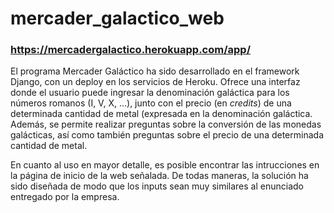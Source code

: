 # mercader_galactico_web

### https://mercadergalactico.herokuapp.com/app/

El programa Mercader Galáctico ha sido desarrollado en el framework Django, con un deploy en los servicios de Heroku.
Ofrece una interfaz donde el usuario puede ingresar la denominación galáctica para los números romanos (I, V, X, ...),
junto con el precio (en *credits*) de una determinada cantidad de metal (expresada en la denominación galáctica. Además, se permite realizar preguntas
sobre la conversión de las monedas galácticas, así como también preguntas sobre el precio de una determinada cantidad de metal.

En cuanto al uso en mayor detalle, es posible encontrar las intrucciones en la página de inicio de la web señalada. De todas maneras, la solución ha sido
diseñada de modo que los inputs sean muy similares al enunciado entregado por la empresa.
